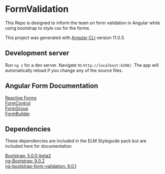# FormValidation

This Repo is designed to inform the team on form validation in Angular while using bootstrap to style css for the forms.

This project was generated with [Angular CLI](https://github.com/angular/angular-cli) version 11.0.3.

## Development server

Run `ng s` for a dev server. Navigate to `http://localhost:4200/`. The app will automatically reload if you change any of the source files.

## Angular Form Documentation

[Reactive Forms](https://angular.io/guide/reactive-forms#creating-nested-form-groups) <br>
[FormControl](https://angular.io/api/forms/FormControl) <br>
[FormGroup](https://angular.io/api/forms/FormGroup) <br>
[FormBuilder](https://angular.io/api/forms/FormBuilder) <br>


## Dependencies 

These dependencies are included in the ELM Styleguide pack but are included here for documentation

[Bootstrap: 5.0.0-beta2](https://getbootstrap.com/docs/5.0/getting-started/download/#npm) <br>
[ng-Bootstrap: 9.0.2](https://ng-bootstrap.github.io/#/home) <br>
[ng-bootstrap-form-validation: 9.0.1](https://www.npmjs.com/package/ng-bootstrap-form-validation)
